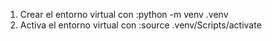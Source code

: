 1. Crear el entorno virtual con :python -m venv .venv
2. Activa el entorno virtual con :source .venv/Scripts/activate